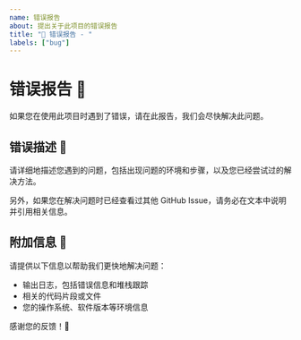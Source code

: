```yaml
---
name: 错误报告
about: 提出关于此项目的错误报告
title: "🐞 错误报告 - "
labels: ["bug"]
---
```


# 错误报告 🐞

如果您在使用此项目时遇到了错误，请在此报告，我们会尽快解决此问题。

## 错误描述 🤔

请详细地描述您遇到的问题，包括出现问题的环境和步骤，以及您已经尝试过的解决方法。

另外，如果您在解决问题时已经查看过其他 GitHub Issue，请务必在文本中说明并引用相关信息。

## 附加信息 📝

请提供以下信息以帮助我们更快地解决问题：

- 输出日志，包括错误信息和堆栈跟踪
- 相关的代码片段或文件
- 您的操作系统、软件版本等环境信息

感谢您的反馈！🙏
